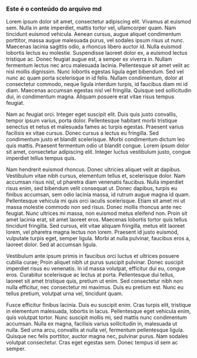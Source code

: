 ### Este é o conteúdo do arquivo md

Lorem ipsum dolor sit amet, consectetur adipiscing elit. Vivamus at euismod sem. Nulla in ante imperdiet, mattis tortor vel, ullamcorper quam. Nam tincidunt euismod vehicula. Aenean cursus, augue aliquet condimentum porttitor, massa augue malesuada purus, vel sodales ipsum risus ut nunc. Maecenas lacinia sagittis odio, a rhoncus libero auctor id. Nulla euismod lobortis lectus eu molestie. Suspendisse laoreet dolor ex, a euismod lectus tristique ac. Donec feugiat augue est, a semper ex viverra in. Nullam fermentum lectus nec arcu malesuada lacinia. Pellentesque sit amet velit ac nisl mollis dignissim. Nunc lobortis egestas ligula eget bibendum. Sed vel nunc ac quam porta scelerisque in id felis. Nullam condimentum, dolor at consectetur commodo, neque ligula interdum turpis, id faucibus diam mi id diam. Maecenas accumsan egestas nisl vel fringilla. Quisque sed sollicitudin dui, in condimentum magna. Aliquam posuere erat vitae risus tempus feugiat.

Nam ac feugiat orci. Integer eget suscipit elit. Duis quis justo convallis, tempor ipsum varius, porta dolor. Pellentesque habitant morbi tristique senectus et netus et malesuada fames ac turpis egestas. Praesent varius facilisis ex vitae cursus. Donec cursus a lectus eu fringilla. Sed condimentum justo et blandit scelerisque. Morbi condimentum dictum leo quis mattis. Praesent fermentum odio ut blandit congue. Lorem ipsum dolor sit amet, consectetur adipiscing elit. Integer luctus vestibulum justo, congue imperdiet tellus tempus quis.

Nam hendrerit euismod rhoncus. Donec ultricies aliquet velit at dapibus. Vestibulum vitae nibh cursus, elementum tellus et, scelerisque dolor. Nam accumsan risus nisl, ut pharetra diam venenatis faucibus. Nulla imperdiet risus enim, sed bibendum velit consequat ut. Donec dapibus, turpis eu finibus accumsan, sem odio lacinia massa, id rutrum augue magna id quam. Pellentesque vehicula mi quis orci iaculis scelerisque. Etiam sit amet mi ut massa molestie commodo non sed risus. Donec mollis rhoncus ante nec feugiat. Nunc ultrices mi massa, non euismod metus eleifend non. Proin sit amet lacinia erat, sit amet laoreet eros. Maecenas lobortis tortor quis tellus tincidunt fringilla. Sed cursus, elit vitae aliquam fringilla, metus elit laoreet lorem, vel pharetra magna lectus non lorem. Praesent id justo euismod, vulputate turpis eget, semper ligula. Morbi at nulla pulvinar, faucibus eros a, laoreet dolor. Sed at accumsan ligula.

Vestibulum ante ipsum primis in faucibus orci luctus et ultrices posuere cubilia curae; Proin aliquet nibh ut purus suscipit pulvinar. Donec suscipit imperdiet risus eu venenatis. In id massa volutpat, efficitur dui eu, congue eros. Curabitur scelerisque ac lectus at porta. Pellentesque dui tellus, laoreet sit amet tristique quis, pretium ut enim. Sed consectetur nibh non nulla efficitur, nec consectetur mi maximus. Duis eu pretium est. Nunc eu tellus pretium, volutpat urna vel, tincidunt quam.

Fusce efficitur finibus lacinia. Duis eu suscipit enim. Cras turpis elit, tristique in elementum malesuada, lobortis in lacus. Pellentesque eget vehicula enim, quis volutpat tortor. Nunc suscipit mollis mi, sed mattis nunc condimentum accumsan. Nulla ex magna, facilisis varius sollicitudin in, malesuada ut nulla. Sed urna arcu, convallis at nulla vel, fermentum pellentesque ligula. Quisque nec felis porttitor, auctor magna nec, pulvinar purus. Nam sodales volutpat consectetur. Cras eget egestas sem. Donec tempus id sem ac semper.

